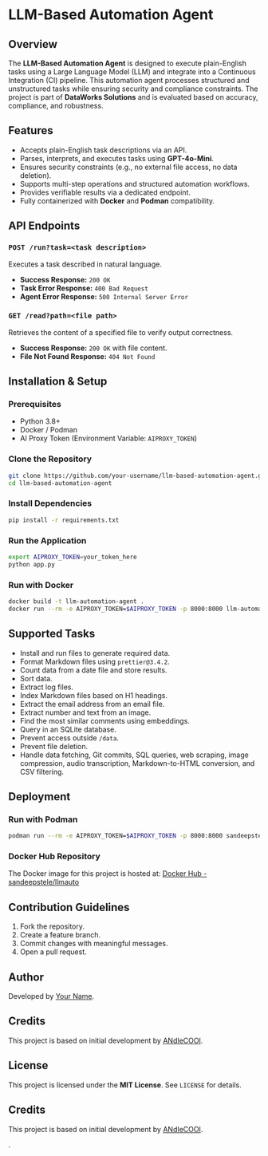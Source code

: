 # LLM-Based Automation Agent

## Overview
The **LLM-Based Automation Agent** is designed to execute plain-English tasks using a Large Language Model (LLM) and integrate into a Continuous Integration (CI) pipeline. This automation agent processes structured and unstructured tasks while ensuring security and compliance constraints. The project is part of **DataWorks Solutions** and is evaluated based on accuracy, compliance, and robustness.

## Features
- Accepts plain-English task descriptions via an API.
- Parses, interprets, and executes tasks using **GPT-4o-Mini**.
- Ensures security constraints (e.g., no external file access, no data deletion).
- Supports multi-step operations and structured automation workflows.
- Provides verifiable results via a dedicated endpoint.
- Fully containerized with **Docker** and **Podman** compatibility.

## API Endpoints
### `POST /run?task=<task description>`
Executes a task described in natural language.
- **Success Response:** `200 OK`
- **Task Error Response:** `400 Bad Request`
- **Agent Error Response:** `500 Internal Server Error`

### `GET /read?path=<file path>`
Retrieves the content of a specified file to verify output correctness.
- **Success Response:** `200 OK` with file content.
- **File Not Found Response:** `404 Not Found`

## Installation & Setup
### Prerequisites
- Python 3.8+
- Docker / Podman
- AI Proxy Token (Environment Variable: `AIPROXY_TOKEN`)

### Clone the Repository
```sh
git clone https://github.com/your-username/llm-based-automation-agent.git
cd llm-based-automation-agent
```

### Install Dependencies
```sh
pip install -r requirements.txt
```

### Run the Application
```sh
export AIPROXY_TOKEN=your_token_here
python app.py
```

### Run with Docker
```sh
docker build -t llm-automation-agent .
docker run --rm -e AIPROXY_TOKEN=$AIPROXY_TOKEN -p 8000:8000 llm-automation-agent
```

## Supported Tasks
- Install and run files to generate required data.
- Format Markdown files using `prettier@3.4.2`.
- Count data from a date file and store results.
- Sort data.
- Extract log files.
- Index Markdown files based on H1 headings.
- Extract the email address from an email file.
- Extract number and text from an image.
- Find the most similar comments using embeddings.
- Query in an SQLite database.
- Prevent access outside `/data`.
- Prevent file deletion.
- Handle data fetching, Git commits, SQL queries, web scraping, image compression, audio transcription, Markdown-to-HTML conversion, and CSV filtering.


## Deployment
### Run with Podman
```sh
podman run --rm -e AIPROXY_TOKEN=$AIPROXY_TOKEN -p 8000:8000 sandeepstele/llmauto
```

### Docker Hub Repository
The Docker image for this project is hosted at:
[Docker Hub - sandeepstele/llmauto](https://hub.docker.com/r/sandeepstele/llmauto/tags)


## Contribution Guidelines
1. Fork the repository.
2. Create a feature branch.
3. Commit changes with meaningful messages.
4. Open a pull request.

## Author
Developed by [Your Name](https://github.com/sandeepstele).

## Credits
This project is based on initial development by [ANdIeCOOl](https://github.com/ANdIeCOOl).

## License
This project is licensed under the **MIT License**. See `LICENSE` for details.

## Credits
This project is based on initial development by [ANdIeCOOl](https://github.com/ANdIeCOOl).

.

